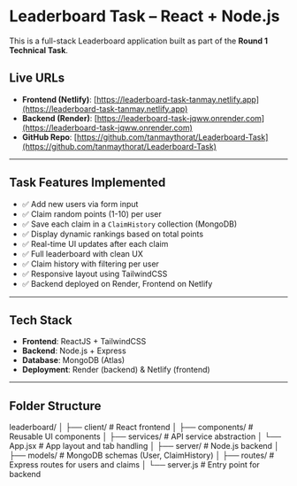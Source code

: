#  Leaderboard Task – React + Node.js

This is a full-stack Leaderboard application built as part of the **Round 1 Technical Task**.

##  Live URLs

- **Frontend (Netlify)**: [https://leaderboard-task-tanmay.netlify.app](https://leaderboard-task-tanmay.netlify.app)
- **Backend (Render)**: [https://leaderboard-task-jqww.onrender.com](https://leaderboard-task-jqww.onrender.com)
- **GitHub Repo**: [https://github.com/tanmaythorat/Leaderboard-Task](https://github.com/tanmaythorat/Leaderboard-Task)

---

##  Task Features Implemented

- ✅ Add new users via form input
- ✅ Claim random points (1-10) per user
- ✅ Save each claim in a `ClaimHistory` collection (MongoDB)
- ✅ Display dynamic rankings based on total points
- ✅ Real-time UI updates after each claim
- ✅ Full leaderboard with clean UX
- ✅ Claim history with filtering per user
- ✅ Responsive layout using TailwindCSS
- ✅ Backend deployed on Render, Frontend on Netlify

---

##  Tech Stack

- **Frontend**: ReactJS + TailwindCSS
- **Backend**: Node.js + Express
- **Database**: MongoDB (Atlas)
- **Deployment**: Render (backend) & Netlify (frontend)

---

##  Folder Structure

leaderboard/
│
├── client/ # React frontend
│ ├── components/ # Reusable UI components
│ ├── services/ # API service abstraction
│ └── App.jsx # App layout and tab handling
│
├── server/ # Node.js backend
│ ├── models/ # MongoDB schemas (User, ClaimHistory)
│ ├── routes/ # Express routes for users and claims
│ └── server.js # Entry point for backend



